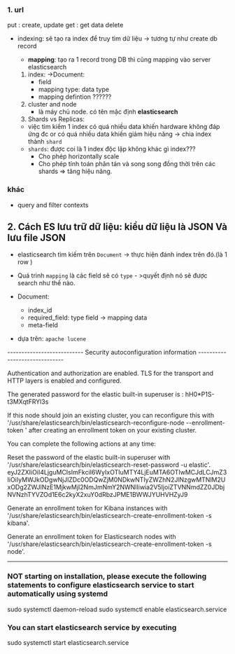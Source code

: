 ### 1. url

put : create, update
get : get data
delete

- indexing: sẽ tạo ra index để truy tìm dữ liệu -> tương tự như create db record

  - **mapping**: tạo ra 1 record trong DB thì cũng mapping vào server elasticsearch

  1. index: ->Document:
     - field
     - mapping type: data type
     - mapping defintion ??????
  2. cluster and node
     - là máy chủ node. có tên mặc định **elasticsearch**
  3. Shards vs Replicas:

  - việc tìm kiếm 1 index có quá nhiều data khiến hardware không đáp ứng đc
    or có quá nhiều data khiến giảm hiệu năng -> chia index thành `shard`

  * `shards`: được coi là 1 index độc lập không khác gì index???
    - Cho phép horizontally scale
    - Cho phép tính toán phân tán và song song đồng thời trên các shards => tăng hiệu năng.

### khác

- query and filter contexts

## 2. Cách ES lưu trữ dữ liệu: kiểu dữ liệu là JSON Và lưu file JSON

- elasticsearch tìm kiếm trên `Document` -> thực hiện đánh index trên đó.(là 1 row )
- Quá trình `mapping` là các field sẽ có `type` - >quyết định nó sẽ được search như thế nào.

- Document:

  - index_id
  - required_field: type field -> mapping data
  - meta-field

- dựa trên: `apache lucene`

--------------------------- Security autoconfiguration information ------------------------------

Authentication and authorization are enabled.
TLS for the transport and HTTP layers is enabled and configured.

The generated password for the elastic built-in superuser is : hH0\*P1S-t3MXqtFRYl3s

If this node should join an existing cluster, you can reconfigure this with
'/usr/share/elasticsearch/bin/elasticsearch-reconfigure-node --enrollment-token <token-here>'
after creating an enrollment token on your existing cluster.

You can complete the following actions at any time:

Reset the password of the elastic built-in superuser with
'/usr/share/elasticsearch/bin/elasticsearch-reset-password -u elastic'.
eyJ2ZXIiOiI4LjguMCIsImFkciI6WyIxOTIuMTY4LjEuMTA6OTIwMCJdLCJmZ3IiOiIyMWJkODgwNjJlZDc0ODQwZjM0NDkwNTIyZWZhN2JlNzgwMTNlM2UxODg2ZWJlNzE1MjkwMjI2NmJmNmY2NWNlIiwia2V5IjoiZTVNNmdZZ0JDbjNVNzhTYVZOd1E6c2kyX2xuY0dRbzJPME1BWWJYUHVHZyJ9

Generate an enrollment token for Kibana instances with
'/usr/share/elasticsearch/bin/elasticsearch-create-enrollment-token -s kibana'.

Generate an enrollment token for Elasticsearch nodes with
'/usr/share/elasticsearch/bin/elasticsearch-create-enrollment-token -s node'.

---

### NOT starting on installation, please execute the following statements to configure elasticsearch service to start automatically using systemd

sudo systemctl daemon-reload
sudo systemctl enable elasticsearch.service

### You can start elasticsearch service by executing

sudo systemctl start elasticsearch.service
